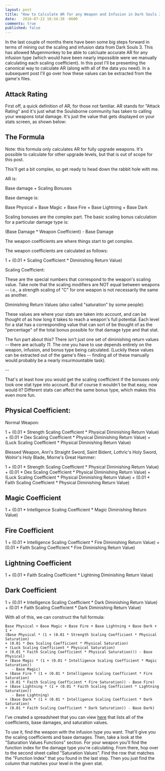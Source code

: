 ```yaml
---
layout: post
title: "How to Calculate AR for any Weapon and Infusion in Dark Souls 3 - Rough Draft"
date:   2016-07-22 10:34:38 -0600
comments: true
published: false
---
```


In the last couple of months there have been some big steps forward in terms of mining out the scaling
and infusion data from Dark Souls 3. This has allowed Mugenmonkey to be able to calcluate accurate
AR for any infusion type (which would have been nearly impossible were we manually calculating each
scaling coefficient). In this post I'll be presenting the canonical way to calculate AR (along with
all of the data you need). In a subsequent post I'll go over how these values can be extracted from the
game's files.

## Attack Rating

First off, a quick definition of AR, for those not familiar. AR stands for "Attack Rating" and it's
just what the Soulsborne community has taken to calling your weapons total damage. It's just the
value that gets displayed on your stats screen, as shown below:


## The Formula

Note: this formula only calculates AR for fully upgrade weapons. It's possible to calculate for other
upgrade levels, but that is out of scope for this post.

This'll get a bit complex, so get ready to head down the rabbit hole with me.

AR is:

Base damage + Scaling Bonuses

Base damage is:

Base Physical + Base Magic + Base Fire + Base Lightning + Base Dark

Scaling bonuses are the complex part. The basic scaling bonus calculation for a particular damage type
is:

(Base Damage * Weapon Coefficient) - Base Damage

The weapon coefficients are where things start to get complex.

The weapon coefficients are calculated as follows:

1 + (0.01 * Scaling Coefficient * Diminishing Return Value)

Scaling Coefficient:

These are the special numbers that correspond to the weapon's scaling value. Take note that the scaling modifiers are NOT
equal between weapons -- i.e., a strength scaling of "C" for one weapon is not necessarily the same
as another.

Diminishing Return Values (also called "saturation" by some people):

These values are where your stats are taken into account, and can be thought of as how long
it takes to reach a weapon's full potential. Each level for a stat has a corresponding value
that can sort of be thought of as the "percentage" of the total bonus possible for that damage
type and that stat.

The fun part about this? There isn't just one set of diminishing return values -- there are
actually *11*. The one you have to use depends entirely on the weapon, infusion, and bonus type being
calculated. (Luckily these values can be extracted out of the game's files -- finding all of
these manually would probably be a nearly insurmountable task).

--

That's at least how you would get the scaling coefficient if the bonuses only took one stat type
into account. But of course it wouldn't be that easy, now would it? Different stats can affect
the same bonus type, which makes this even more fun.

## Physical Coefficient:

Normal Weapon:

1 + (0.01 * Strength Scaling Coefficient * Physical Diminishing Return Value) + (0.01 * Dex Scaling Coefficient * Physical Diminishing Return Value) + (Luck Scaling Coefficient * Physical Diminishing Return Value)

Blessed Weapon, Anri's Straight Sword, Saint Bident, Lothric's Holy Sword, Wolnir's Holy Blade, Morne's Great Hammer:

1 + (0.01 * Strength Scaling Coefficient * Physical Diminishing Return Value) + (0.01 * Dex Scaling Coefficient * Physical Diminishing Return Value) + (Luck Scaling Coefficient * Physical Diminishing Return Value) + (0.01 * Faith Scaling Coefficient * Physical Diminishing Return Value)

## Magic Coefficient

1 + (0.01 * Intelligence Scaling Coefficient * Magic Diminishing Return Value)

## Fire Coefficient

1 + (0.01 * Intelligence Scaling Coefficient * Fire Diminishing Return Value) + (0.01 * Faith Scaling Coefficient * Fire Diminishing Return Value)

## Lightning Coefficient

1 + (0.01 * Faith Scaling Coefficient * Lightning Diminishing Return Value)

## Dark Coefficient

1 + (0.01 * Intelligence Scaling Coefficient * Dark Diminishing Return Value) + (0.01 * Faith Scaling Coefficient * Dark Diminishing Return Value)


With all of this, we can construct the full formula:

```
Base Physical + Base Magic + Base Fire + Base Lightning + Base Dark + 1 +
(Base Physical * (1 + (0.01 * Strength Scaling Coefficient * Physical Saturation)
+ (0.01 * Dex Scaling Coefficient * Physical Saturation)
+ (Luck Scaling Coefficient * Physical Saturation)
+ (0.01 * Faith Scaling Coefficient * Physical Saturation))) - Base Physical)
+ (Base Magic * (1 + (0.01 * Intelligence Scaling Coefficient * Magic Saturation))
   - Base Magic)
+ (Base Fire * (1 + (0.01 * Intelligence Scaling Coefficient * Fire Saturation)
+ (0.01 * Faith Scaling Coefficient * Fire Saturation)) - Base Fire)
+ (Base Lightning * (1 + (0.01 * Faith Scaling Coefficient * Lightning Saturation))
   - Base Lightning)
+ (Base Dark * (1 + (0.01 * Intelligence Scaling Coefficient * Dark Saturation)
+ (0.01 * Faith Scaling Coefficient * Dark Saturation)) - Base Dark)
```

I've created a spreadsheet that you can view [here](https://docs.google.com/spreadsheets/d/1nGXbJ5DEaWCtXHhj46Wws4HM0KkV85nyczJemqmtDF8) that lists all of the coefficients, base damages, and saturation values.

To use it, find the weapon with the infusion type you want. That'll give you the scaling coefficients and base damages. Then, take a look at the "Saturation Values Functions" section. For your weapon you'll find the function index for the damage type you're calculating. From there, hop over to the second sheet called "Saturation Values". Find the row that matches the "Function Index" that you found in the last step. Then you just find the column that matches your level in the given stat.
